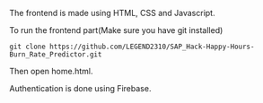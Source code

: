 The frontend is made using HTML, CSS and Javascript.

To run the frontend part(Make sure you have git installed)

```
git clone https://github.com/LEGEND2310/SAP_Hack-Happy-Hours-Burn_Rate_Predictor.git
```

Then open home.html.

Authentication is done using Firebase.
